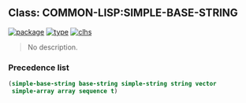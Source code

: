 ## Class: COMMON-LISP:SIMPLE-BASE-STRING
[![package](https://img.shields.io/badge/Package-COMMON--LISP-5f9ea0.svg?style=social&colorA=999999)](../) [![type](https://img.shields.io/badge/Type-Class-5f9ea0.svg?style=social&colorA=999999)](../#class) [![clhs](https://img.shields.io/badge/CLHS-SIMPLE--BASE--STRING-5f9ea0.svg?style=social&colorA=999999)](http://www.lispworks.com/documentation/HyperSpec/Body/t_smp_ba.htm) 

> No description.

### Precedence list
```cl
(simple-base-string base-string simple-string string vector
 simple-array array sequence t)
```
